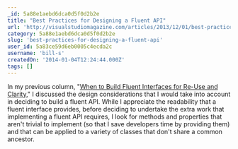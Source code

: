 ```yaml
---
_id: 5a88e1aebd6dca0d5f0d2b2e
title: "Best Practices for Designing a Fluent API"
url: 'http://visualstudiomagazine.com/articles/2013/12/01/best-practices-for-designing-a-fluent-api.aspx'
category: 5a88e1aebd6dca0d5f0d2b2e
slug: 'best-practices-for-designing-a-fluent-api'
user_id: 5a83ce59d6eb0005c4ecda2c
username: 'bill-s'
createdOn: '2014-01-04T12:24:44.000Z'
tags: []
---
```


In my previous column, "<a href="http://visualstudiomagazine.com/articles/2013/11/01/when-to-build-fluent-interfaces-for-re-use-and-clarity.aspx" target="_blank">When to Build Fluent Interfaces for Re-Use and Clarity</a>," I discussed the design considerations that I would take into account in deciding to build a fluent API. While I appreciate the readability that a fluent interface provides, before deciding to undertake the extra work that implementing a fluent API requires, I look for methods and properties that aren't trivial to implement (so that I save developers time by providing them) and that can be applied to a variety of classes that don't share a common ancestor.
